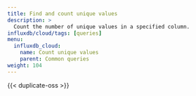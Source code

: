 ```yaml
---
title: Find and count unique values
description: >
  Count the number of unique values in a specified column.
influxdb/cloud/tags: [queries]
menu:
  influxdb_cloud:
    name: Count unique values
    parent: Common queries
weight: 104
---
```


{{< duplicate-oss >}}